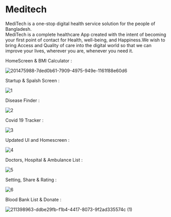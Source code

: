  # Meditech

 MediTech is a one-stop digital health service solution for the people of Bangladesh.                              
 MediTech is a complete healthcare App created with the intent of becoming your first point of
 contact for Health, well-being, and Happiness.We wish to bring Access and Quality of care into the digital world so that we can improve your lives, wherever you are, whenever you need it.

HomeScreen & BMI Calculator :

![201475988-7ded0b61-7909-4975-949e-1161f88e60d6](https://user-images.githubusercontent.com/79131390/211398963-ddbe29fb-f1b4-4417-8073-9f2ad335574c.png)

Startup & Spalsh Screen :

![1](https://user-images.githubusercontent.com/79131390/211399415-96e9dfbd-fdc7-4d8d-b170-563965f4e585.png)

Disease Finder :

![2](https://user-images.githubusercontent.com/79131390/211399583-071ce51c-bbb1-4a32-86bb-8ff491305cb2.png)

Covid 19 Tracker :

![3](https://user-images.githubusercontent.com/79131390/211399664-554c5278-8788-4e1f-85f4-9fec5971744e.png)

Updated UI and Homescreen : 

![4](https://user-images.githubusercontent.com/79131390/211399718-b8a86245-67ea-4a98-8b5a-4121f124e892.png)

Doctors, Hospital & Ambulance List :

![5](https://user-images.githubusercontent.com/79131390/211399803-60ffa905-ec7e-4945-ad88-070d98a6e8c0.png)

Setting, Share & Rating :

![6](https://user-images.githubusercontent.com/79131390/211399942-95682f6e-cfa9-42a4-ad79-a81fddbc709c.png)

Blood Bank List & Donate :

![211398963-ddbe29fb-f1b4-4417-8073-9f2ad335574c (1)](https://user-images.githubusercontent.com/79131390/233318859-f4cfa5dd-8862-4122-b22a-adf06a554c07.jpg)

